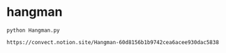 # hangman

```shell
python Hangman.py
```

```shell
https://convect.notion.site/Hangman-60d8156b1b9742cea6acee930dac5838
```
